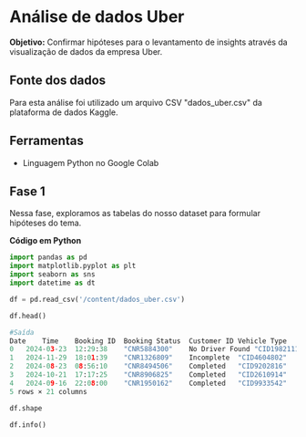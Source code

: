 # Análise de dados Uber
**Objetivo:** Confirmar hipóteses para o levantamento de insights através da visualização de dados da empresa Uber.

## Fonte dos dados

Para esta análise foi utilizado um arquivo CSV "dados_uber.csv" da plataforma de dados Kaggle.

## Ferramentas

- Linguagem Python no Google Colab

## Fase 1 

Nessa fase, exploramos as tabelas do nosso dataset para formular hipóteses do tema.

**Código em Python**

```python
import pandas as pd
import matplotlib.pyplot as plt
import seaborn as sns
import datetime as dt

df = pd.read_csv('/content/dados_uber.csv')

df.head()

#Saída
Date	Time	Booking ID	Booking Status	Customer ID	Vehicle Type	Pickup Location	Drop Location	Avg VTAT	Avg CTAT	...	Reason for cancelling by Customer	Cancelled Rides by Driver	Driver Cancellation Reason	Incomplete Rides	Incomplete Rides Reason	Booking Value	Ride Distance	Driver Ratings	Customer Rating	Payment Method
0	2024-03-23	12:29:38	"CNR5884300"	No Driver Found	"CID1982111"	eBike	Palam Vihar	Jhilmil	NaN	NaN	...	NaN	NaN	NaN	NaN	NaN	NaN	NaN	NaN	NaN	NaN
1	2024-11-29	18:01:39	"CNR1326809"	Incomplete	"CID4604802"	Go Sedan	Shastri Nagar	Gurgaon Sector 56	4.9	14.0	...	NaN	NaN	NaN	1.0	Vehicle Breakdown	237.0	5.73	NaN	NaN	UPI
2	2024-08-23	08:56:10	"CNR8494506"	Completed	"CID9202816"	Auto	Khandsa	Malviya Nagar	13.4	25.8	...	NaN	NaN	NaN	NaN	NaN	627.0	13.58	4.9	4.9	Debit Card
3	2024-10-21	17:17:25	"CNR8906825"	Completed	"CID2610914"	Premier Sedan	Central Secretariat	Inderlok	13.1	28.5	...	NaN	NaN	NaN	NaN	NaN	416.0	34.02	4.6	5.0	UPI
4	2024-09-16	22:08:00	"CNR1950162"	Completed	"CID9933542"	Bike	Ghitorni Village	Khan Market	5.3	19.6	...	NaN	NaN	NaN	NaN	NaN	737.0	48.21	4.1	4.3	UPI
5 rows × 21 columns

df.shape

df.info()
```
